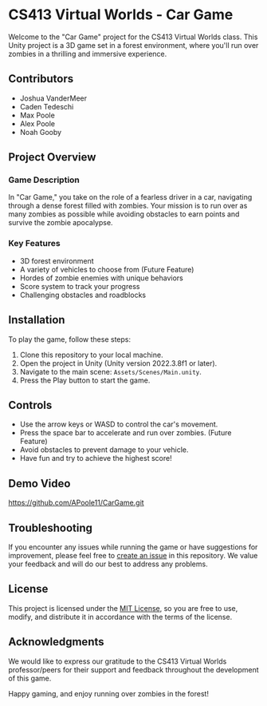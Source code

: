 # CS413 Virtual Worlds - Car Game

Welcome to the "Car Game" project for the CS413 Virtual Worlds class. This Unity project is a 3D game set in a forest environment, where you'll run over zombies in a thrilling and immersive experience.

## Contributors
- Joshua VanderMeer   
- Caden Tedeschi 
- Max Poole 
- Alex Poole
- Noah Gooby

## Project Overview

### Game Description
In "Car Game," you take on the role of a fearless driver in a car, navigating through a dense forest filled with zombies. Your mission is to run over as many zombies as possible while avoiding obstacles to earn points and survive the zombie apocalypse.

### Key Features
- 3D forest environment
- A variety of vehicles to choose from (Future Feature)
- Hordes of zombie enemies with unique behaviors
- Score system to track your progress
- Challenging obstacles and roadblocks

## Installation
To play the game, follow these steps:

1. Clone this repository to your local machine.
2. Open the project in Unity (Unity version 2022.3.8f1 or later).
3. Navigate to the main scene: `Assets/Scenes/Main.unity`.
4. Press the Play button to start the game.

## Controls
- Use the arrow keys or WASD to control the car's movement.
- Press the space bar to accelerate and run over zombies. (Future Feature)
- Avoid obstacles to prevent damage to your vehicle.
- Have fun and try to achieve the highest score!

## Demo Video
https://github.com/APoole11/CarGame.git

## Troubleshooting
If you encounter any issues while running the game or have suggestions for improvement, please feel free to [create an issue](https://github.com/yourusername/car-game/issues) in this repository. We value your feedback and will do our best to address any problems.

## License
This project is licensed under the [MIT License](LICENSE), so you are free to use, modify, and distribute it in accordance with the terms of the license.

## Acknowledgments
We would like to express our gratitude to the CS413 Virtual Worlds professor/peers for their support and feedback throughout the development of this game.

Happy gaming, and enjoy running over zombies in the forest!
